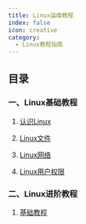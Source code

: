 ```yaml
---
title: Linux运维教程
index: false
icon: creative
category:
  - Linux教程指南
---
```


## 目录

### 一、Linux基础教程

1. [认识Linux](knowlinux.md)

2. [Linux文件](page.md)

3. [Linux网络](disable.md)

4. [Linux用户权限](encrypt.md)

### 二、Linux进阶教程
1. [基础教程]()